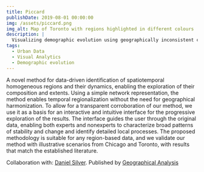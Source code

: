 ```yaml
---
title: Piccard
publishDate: 2019-08-01 00:00:00
img: /assets/piccard.png
img_alt: Map of Toronto with regions highlighted in different colours
description: |
  Visualizing demographic evolution using geographically inconsistent census data.
tags:
  - Urban Data
  - Visual Analytics
  - Demographic evolution
---
```


A novel method for data-driven identification of spatiotemporal homogeneous regions and their dynamics, enabling the exploration of their composition and extents. Using a simple network representation, the method enables temporal regionalization without the need for geographical harmonization. To allow for a transparent corroboration of our method, we use it as a basis for an interactive and intuitive interface for the progressive exploration of the results. The interface guides the user through the original data, enabling both experts and nonexperts to characterize broad patterns of stability and change and identify detailed local processes. The proposed methodology is suitable for any region-based data, and we validate our method with illustrative scenarios from Chicago and Toronto, with results that match the established literature. 

Collaboration with: [Daniel Silver](https://www.utsc.utoronto.ca/sociology/daniel-silver). Published by [Geographical Analysis](https://onlinelibrary.wiley.com/doi/abs/10.1111/gean.12224)
